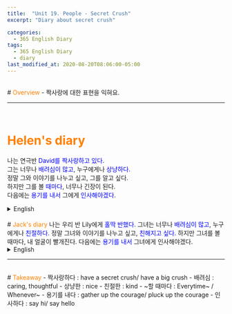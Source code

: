 ```yaml
---
title:  "Unit 19. People - Secret Crush"
excerpt: "Diary about secret crush"

categories:
  - 365 English Diary
tags:
  - 365 English Diary
  - diary
last_modified_at: 2020-08-20T08:06:00-05:00
---
```

<!--
%% color
%% 주황색 : <span style="color:#FF8000"></span>
%% 파란색 : <span style="color:#0000FF"></span>
%% 빨간색 : <span style="color:#FF0000"></span>
%% 초록색 : <span style="color:#00FF00"></span>
%% 보라색 : <span style="color:#9A2EFE"></span>

주어 -> 서술어 -> 서술어 뒷자리 순으로 사고.

<span style="color:blue">
</span>

<audio id="a1" src="/assets/mp3/365english/Week1_01_01.mp3" preload hidden="false"></audio>
<span onclick="document.getElementById('a1').play(); return false;"></span>
-->
<br>
# <span style="color:#FF8000">Overview</span>
- 짝사랑에 대한 표현을 익혀요.
  
----
<br>

<!-- mp3 -->
<audio id="a1" src="/assets/mp3/365english/Week4_04_01.mp3" preload hidden="false"></audio>
<audio id="a2" src="/assets/mp3/365english/Week4_04_02.mp3" preload hidden="false"></audio>
<audio id="a3" src="/assets/mp3/365english/Week4_04_03.mp3" preload hidden="false"></audio>
<audio id="a4" src="/assets/mp3/365english/Week4_04_04.mp3" preload hidden="false"></audio>
<audio id="a5" src="/assets/mp3/365english/Week4_04_05.mp3" preload hidden="false"></audio>
<audio id="a6" src="/assets/mp3/365english/Week4_04_06.mp3" preload hidden="false"></audio>
<audio id="a7" src="/assets/mp3/365english/Week4_04_07.mp3" preload hidden="false"></audio>
<audio id="a8" src="/assets/mp3/365english/Week4_04_08.mp3" preload hidden="false"></audio>
<audio id="a9" src="/assets/mp3/365english/Week4_04_09.mp3" preload hidden="false"></audio>
<audio id="a10" src="/assets/mp3/365english/Week4_04_10.mp3" preload hidden="false"></audio>

# <span style="color:#FF8000">Helen's diary</span>
나는 연극반 <span style="color:blue">David를 짝사랑하고 있다.</span>  
그는 너무나 <span style="color:blue">배려심이 많고</span>, 누구에게나 <span style="color:blue">상냥하다.</span>  
정말 그와 이야기를 나누고 싶고, 그를 알고 싶다.  
하지만 그를 볼 <span style="color:blue">때마다</span>, 너무나 긴장이 된다.  
다음에는 <span style="color:blue">용기를 내서</span> 그에게 <span style="color:blue">인사해야겠다.</span>  
  
<details>
<summary>English</summary>
<div markdown="1">
<span onclick="document.getElementById('a1').play(); return false;"><span style="color:blue">I have a secret crush on David</span> in my drama club.</span>  
<span onclick="document.getElementById('a2').play(); return false;">He is so <span style="color:blue">caring</span> and <span style="color:blue">nice</span> to everyone.</span>  
<span onclick="document.getElementById('a3').play(); return false;">I really want to talk to him and get to know him.</span>  
<span onclick="document.getElementById('a4').play(); return false;">However, <span style="color:blue">every time</span> I see him, I get so nervous.</span>  
<span onclick="document.getElementById('a5').play(); return false;">Next time I'll <span style="color:blue">gather up the courage</span> and <span style="color:blue">say hi to him.</span></span>  
</div>
</details>
<br>
# <span style="color:#FF8000">Jack's diary</span>
나는 우리 반 Lily에게 <span style="color:blue">홀딱 반했다.</span>  
그녀는 너무나 <span style="color:blue">배려심이 많고</span>, 누구에게나 <span style="color:blue">친절하다.</span>  
정말 그녀와 이야기를 나누고 싶고, <span style="color:blue">친해지고 싶다.</span>  
하지만 그녀를 볼 때마다, 내 얼굴이 빨개진다.  
다음에는 <span style="color:blue">용기를 내서</span> 그녀에게 인사해야겠다.  
  
<details>
<summary>English</summary>
<div markdown="1">
<span onclick="document.getElementById('a6').play(); return false;">I have a <span style="color:blue">big crush</span> on Lily in my class.</span>  
<span onclick="document.getElementById('a7').play(); return false;">She is so <span style="color:blue">thoughtful</span> and <span style="color:blue">kind</span> to everyone.</span>  
<span onclick="document.getElementById('a8').play(); return false;">I really want to talk to her and <span style="color:blue">be friends with her.</span></span>  
<span onclick="document.getElementById('a9').play(); return false;">However, every time(=whenever) I see her, my face turns red.</span>  
<span onclick="document.getElementById('a10').play(); return false;">Next time I'll <span style="color:blue">pluck up the courage</span> and say hello to her.</span>  
</div>
</details>
  
----
<br>
# <span style="color:#FF8000">Takeaway</span>
- 짝사랑하다 : have a secret crush/ have a big crush
- 배려심 : caring, thoughtful
- 상냥한 : nice
- 친절한 : kind
- ~할 때마다 : Everytime~ / Whenever~
- 용기를 내다 : gather up the courage/ pluck up the courage
- 인사하다 : say hi/ say hello